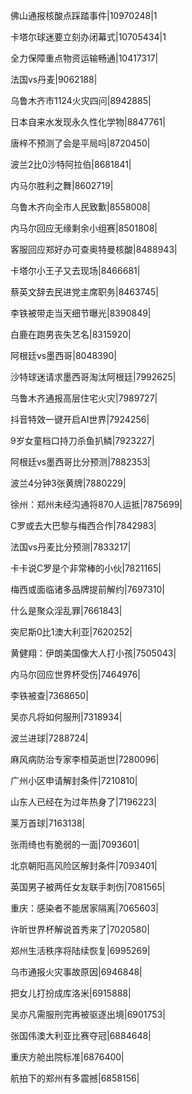 佛山通报核酸点踩踏事件|10970248|1

卡塔尔球迷要立刻办闭幕式|10705434|1

全力保障重点物资运输畅通|10417317|

法国vs丹麦|9062188|

乌鲁木齐市1124火灾四问|8942885|

日本自来水发现永久性化学物|8847761|

唐梓不预测了会是平局吗|8720450|

波兰2比0沙特阿拉伯|8681841|

内马尔胜利之舞|8602719|

乌鲁木齐向全市人民致歉|8558008|

内马尔回应无缘剩余小组赛|8501808|

客服回应郑好办可查奥特曼核酸|8488943|

卡塔尔小王子又去现场|8466681|

蔡英文辞去民进党主席职务|8463745|

李铁被带走当天细节曝光|8390849|

白鹿在跑男丧失艺名|8315920|

阿根廷vs墨西哥|8048390|

沙特球迷请求墨西哥淘汰阿根廷|7992625|

乌鲁木齐通报高层住宅火灾|7989727|

抖音特效一键开启AI世界|7924256|

9岁女童档口持刀杀鱼扒鳞|7923227|

阿根廷vs墨西哥比分预测|7882353|

波兰4分钟3张黄牌|7880229|

徐州：郑州未经沟通将870人运抵|7875699|

C罗或去大巴黎与梅西合作|7842983|

法国vs丹麦比分预测|7833217|

卡卡说C罗是个非常棒的小伙|7821165|

梅西或面临诸多品牌提前解约|7697310|

什么是聚众淫乱罪|7661843|

突尼斯0比1澳大利亚|7620252|

黄健翔：伊朗美国像大人打小孩|7505043|

内马尔回应世界杯受伤|7464976|

李铁被查|7368650|

吴亦凡将如何服刑|7318934|

波兰进球|7288724|

麻风病防治专家李桓英逝世|7280096|

广州小区申请解封条件|7210810|

山东人已经在为过年热身了|7196223|

莱万首球|7163138|

张雨绮也有脆弱的一面|7093601|

北京朝阳高风险区解封条件|7093401|

英国男子被两任女友联手刺伤|7081565|

重庆：感染者不能居家隔离|7065603|

许昕世界杯解说首秀来了|7020580|

郑州生活秩序将陆续恢复|6995269|

乌市通报火灾事故原因|6946848|

把女儿打扮成库洛米|6915888|

吴亦凡需服刑完再被驱逐出境|6901753|

张国伟澳大利亚比赛夺冠|6884648|

重庆方舱出院标准|6876400|

航拍下的郑州有多震撼|6858156|

